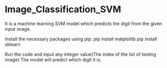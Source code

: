 # Image_Classification_SVM
It is a machine learning SVM model which predicts the digit from the given input image.

Install the necessary packages using pip:
pip install matplotlib
pip install sklearn

Run the code and input any integer value(The index of the list of testing image)
The model will predict which digit it is.
